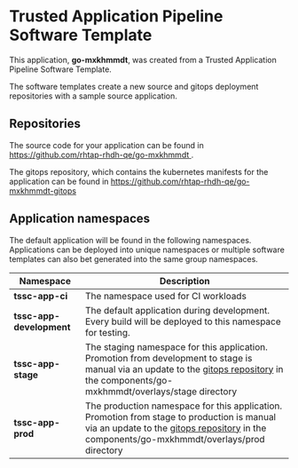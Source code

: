 # Trusted Application Pipeline Software Template

This application, **go-mxkhmmdt**, was created from a Trusted Application Pipeline Software Template.

The software templates create a new source and gitops deployment repositories with a sample source application. 

## Repositories

The source code for your application can be found in [https://github.com/rhtap-rhdh-qe/go-mxkhmmdt ](https://github.com/rhtap-rhdh-qe/go-mxkhmmdt ).
 
The gitops repository, which contains the kubernetes manifests for the application can be found in 
[https://github.com/rhtap-rhdh-qe/go-mxkhmmdt-gitops ](https://github.com/rhtap-rhdh-qe/go-mxkhmmdt-gitops ) 

## Application namespaces 

The default application will be found in the following namespaces. Applications can be deployed into unique namespaces or multiple software templates can also bet generated into the same group namespaces.  

|  Namespace   |  Description   |  
| -------- | -------- |
| **tssc-app-ci** | The namespace used for CI workloads |
| **tssc-app-development** | The default application during development. Every build will be deployed to this namespace for testing. |
| **tssc-app-stage** | The staging namespace for this application. Promotion from development to stage is manual via an update to the [gitops repository](https://github.com/rhtap-rhdh-qe/go-mxkhmmdt-gitops ) in the components/go-mxkhmmdt/overlays/stage directory |
| **tssc-app-prod** | The production namespace for this application. Promotion from stage to production is manual via an update to the [gitops repository](https://github.com/rhtap-rhdh-qe/go-mxkhmmdt-gitops ) in the components/go-mxkhmmdt/overlays/prod directory |